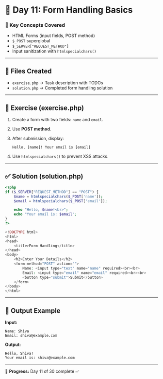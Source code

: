 # 📘 Day 11: Form Handling Basics

### 🔑 Key Concepts Covered

* HTML Forms (input fields, POST method)
* `$_POST` superglobal
* `$_SERVER["REQUEST_METHOD"]`
* Input sanitization with `htmlspecialchars()`

---

## 📂 Files Created

* `exercise.php` → Task description with TODOs
* `solution.php` → Completed form handling solution

---

## 📝 Exercise (exercise.php)

1. Create a form with two fields: `name` and `email`.
2. Use **POST method**.
3. After submission, display:

   ```
   Hello, [name]! Your email is [email]
   ```
4. Use `htmlspecialchars()` to prevent XSS attacks.

---

## ✅ Solution (solution.php)

```php
<?php
if ($_SERVER["REQUEST_METHOD"] == "POST") {
    $name = htmlspecialchars($_POST['name']);
    $email = htmlspecialchars($_POST['email']);

    echo "Hello, $name!<br>";
    echo "Your email is: $email";
}
?>

<!DOCTYPE html>
<html>
<head>
    <title>Form Handling</title>
</head>
<body>
    <h2>Enter Your Details</h2>
    <form method="POST" action="">
        Name: <input type="text" name="name" required><br><br>
        Email: <input type="email" name="email" required><br><br>
        <button type="submit">Submit</button>
    </form>
</body>
</html>
```

---

## 🚀 Output Example

**Input:**

```
Name: Shiva
Email: shiva@example.com
```

**Output:**

```
Hello, Shiva!
Your email is: shiva@example.com
```

---

📅 **Progress:** Day 11 of 30 complete ✅
